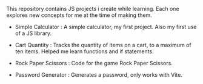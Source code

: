 This repository contains JS projects i create while learning. Each one explores new concepts for me at the time of making them.

- Simple Calculator : A simple calculator, my first project. Also my first use of a JS library.

- Cart Quantity : Tracks the quantity of items on a cart, to a maximum of ten items. Helped me learn functions and if statements.

- Rock Paper Scissors : Code for the game Rock Paper Scissors.

- Password Generator : Generates a password, only works with Vite.
